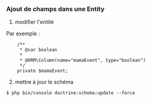 
### Ajout de champs dans une Entity

 1. modifier l'entité

Par exemple :
```
    /**
     * @var boolean
     *
     * @ORM\Column(name="mamaEvent", type="boolean")
     */
    private $mamaEvent;
```

 2. mettre à jour le schéma

```
$ php bin/console doctrine:schema:update --force
```